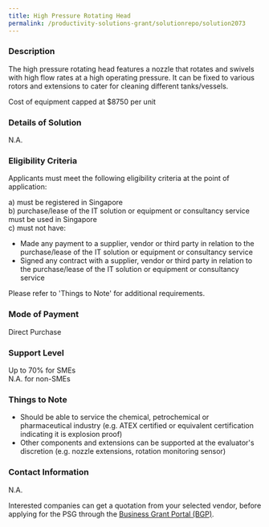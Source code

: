 ```yaml
---
title: High Pressure Rotating Head
permalink: /productivity-solutions-grant/solutionrepo/solution2073
---
```


### Description

The high pressure rotating head features a nozzle that rotates and swivels with high flow rates at a high operating pressure. It can be fixed to various rotors and extensions to cater for cleaning different tanks/vessels. 

Cost of equipment capped at $8750 per unit 

### Details of Solution

N.A.

### Eligibility Criteria

Applicants must meet the following eligibility criteria at the point of application:

a) must be registered in Singapore <br>
b) purchase/lease of the IT solution or equipment or consultancy service must be used in Singapore <br>
c) must not have:
- Made any payment to a supplier, vendor or third party in relation to the purchase/lease of the IT solution or equipment or consultancy service
- Signed any contract with a supplier, vendor or third party in relation to the purchase/lease of the IT solution or equipment or consultancy service

Please refer to 'Things to Note' for additional requirements.

### Mode of Payment
Direct Purchase

### Support Level
Up to 70% for SMEs <br>
N.A. for non-SMEs

### Things to Note
- Should be able to service the chemical, petrochemical or pharmaceutical industry (e.g. ATEX certified or equivalent certification indicating it is explosion proof)
- Other components and extensions can be supported at the evaluator's discretion (e.g. nozzle extensions, rotation monitoring sensor)



### Contact Information
N.A.

Interested companies can get a quotation from your selected vendor, before applying for the PSG through the <a target='_blank' rel='noopener' href='https://www.businessgrants.gov.sg/'>Business Grant Portal (BGP)</a>.
